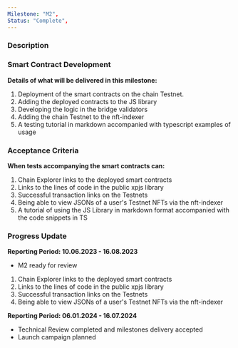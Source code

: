 ```yaml
---
Milestone: "M2",
Status: "Complete",
---
```

<!--lang:en--> 
### Description
### Smart Contract Development

**Details of what will be delivered in this milestone:**
1. Deployment of the smart contracts on the chain Testnet.
2. Adding the deployed contracts to the JS library
3. Developing the logic in the bridge validators
4. Adding the chain Testnet to the nft-indexer
5. A testing tutorial in markdown accompanied with typescript examples of usage


### Acceptance Criteria

**When tests accompanying the smart contracts can:**

1. Chain Explorer links to the deployed smart contracts
2. Links to the lines of code in the public xpjs library
3. Successful transaction links on the Testnets
4. Being able to view JSONs of a user's Testnet NFTs via the nft-indexer
5. A tutorial of using the JS Library in markdown format accompanied with the code snippets in TS

### Progress Update

**Reporting Period: 10.06.2023 - 16.08.2023**
- M2 ready for review

1. Chain Explorer links to the deployed smart contracts
2. Links to the lines of code in the public xpjs library
3. Successful transaction links on the Testnets
4. Being able to view JSONs of a user's Testnet NFTs via the nft-indexer

**Reporting Period: 06.01.2024 - 16.07.2024**
- Technical Review completed and milestones delivery accepted
- Launch campaign planned